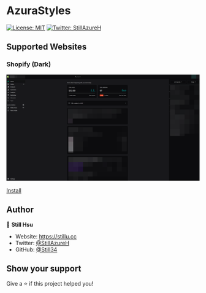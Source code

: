 # AzuraStyles

[![License: MIT](https://img.shields.io/badge/License-MIT-yellow.svg)](/LICENSE)
[![Twitter: StillAzureH](https://img.shields.io/twitter/follow/StillAzureH.svg?style=social)](https://twitter.com/StillAzureH)

## Supported Websites

### Shopify (Dark)

![Preview](resources/dark-shopify.png)

[Install](raw/master/styles/DarkShopify.user.css)


## Author

👤 **Still Hsu**

- Website: <https://stillu.cc>
- Twitter: [@StillAzureH](https://twitter.com/StillAzureH)
- GitHub: [@Still34](https://github.com/Still34)

## Show your support

Give a ⭐️ if this project helped you!
